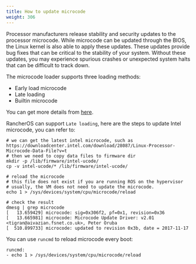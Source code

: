```yaml
---
title: How to update microcode
weight: 306
---
```


Processor manufacturers release stability and security updates to the processor microcode. 
While microcode can be updated through the BIOS, the Linux kernel is also able to apply these updates. 
These updates provide bug fixes that can be critical to the stability of your system. 
Without these updates, you may experience spurious crashes or unexpected system halts that can be difficult to track down.

The microcode loader supports three loading methods:

- Early load microcode
- Late loading
- Builtin microcode

You can get more details from [here](https://www.kernel.org/doc/html/latest/x86/microcode.html).

RancherOS can support `Late loading`, here are the steps to update Intel microcode, you can refer to:

```
# we can get the latest intel microcode, such as https://downloadcenter.intel.com/download/28087/Linux-Processor-Microcode-Data-File?v=t
# then we need to copy data files to firmware dir
mkdir -p /lib/firmware/intel-ucode/
cp -v intel-ucode/* /lib/firmware/intel-ucode/

# reload the microcode
# this file does not exist if you are running ROS on the hypervisor
# usually, the VM does not need to update the microcode.
echo 1 > /sys/devices/system/cpu/microcode/reload

# check the result
dmesg | grep microcode
[   13.659429] microcode: sig=0x306f2, pf=0x1, revision=0x36
[   13.665981] microcode: Microcode Update Driver: v2.01 <tigran@aivazian.fsnet.co.uk>, Peter Oruba
[  510.899733] microcode: updated to revision 0x3b, date = 2017-11-17
```

You can use `runcmd` to reload microcode every boot:

```
runcmd:
- echo 1 > /sys/devices/system/cpu/microcode/reload
```
